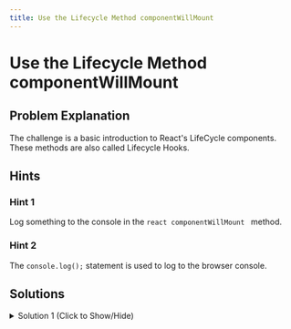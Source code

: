 ```yaml
---
title: Use the Lifecycle Method componentWillMount
---
```

# Use the Lifecycle Method componentWillMount

## Problem Explanation
The challenge is a basic introduction to React's LifeCycle components.
These methods are also called Lifecycle Hooks.

## Hints

### Hint 1

Log something to the console in the ```react componentWillMount ``` method.

### Hint 2

The ``` console.log(); ``` statement is used to log to the browser console.

## Solutions

<details><summary>Solution 1 (Click to Show/Hide)</summary>

Since you can log anything, use the ``` console.log(); ``` and pass in a string. The ``` componentWillMount ``` method should look like:

```jsx
componentWillMount() {
  console.log('Component being mounted');
}
```

**Note:** The ``` componentWillMount ``` Lifecycle method has been deprecated as of version 17, and does not work on later versions. [(Source)](https://reactjs.org/docs/react-component.html)
</details>

